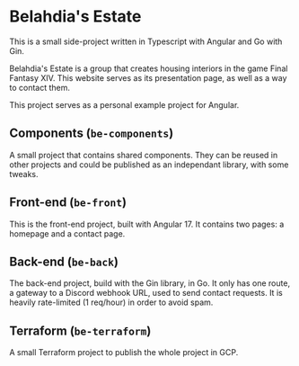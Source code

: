 # Belahdia's Estate

This is a small side-project written in Typescript with Angular and Go with Gin.

Belahdia's Estate is a group that creates housing interiors in the game Final Fantasy XIV. This website serves as its presentation page, as well as a way to contact them.

This project serves as a personal example project for Angular.

## Components (`be-components`)

A small project that contains shared components. They can be reused in other projects and could be published as an independant library, with some tweaks.

## Front-end (`be-front`)

This is the front-end project, built with Angular 17. It contains two pages: a homepage and a contact page.

## Back-end (`be-back`)

The back-end project, build with the Gin library, in Go. It only has one route, a gateway to a Discord webhook URL, used to send contact requests. It is heavily rate-limited (1 req/hour) in order to avoid spam.

## Terraform (`be-terraform`)

A small Terraform project to publish the whole project in GCP.

